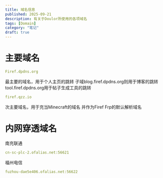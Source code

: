 ```yaml
---
title: 域名信息
published: 2025-09-21
description: 有关于Doulor所使用的各项域名
tags: [Domain]
category: "笔记"
draft: true
---
```


# 主要域名

```yaml
Firef.dpdns.org
```
最主要的域名，用于个人主页的跳转
子域blog.firef.dpdns.org则用于博客的跳转
tool.firef.dpdns.org用于帖子生成工具的跳转
```yaml
firef.qzz.io
```
次主要域名，用于充当Minecraft的域名
并作为Firef Frp的默认解析域名

# 内网穿透域名

南充联通
```yaml
cn-sc-plc-2.ofalias.net:56621
```
福州电信
```yaml
fuzhou-dae5e406.ofalias.net:56622
```